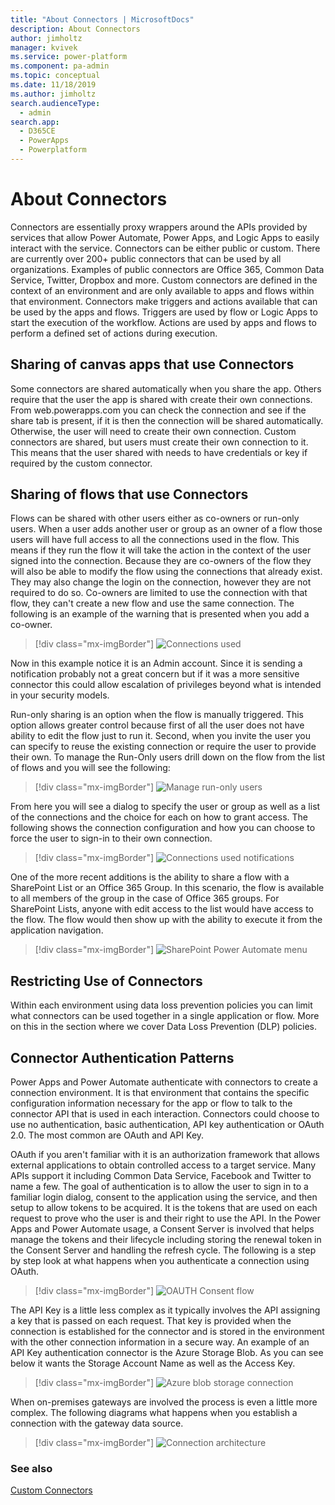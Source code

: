 ```yaml
---
title: "About Connectors | MicrosoftDocs"
description: About Connectors
author: jimholtz
manager: kvivek
ms.service: power-platform
ms.component: pa-admin
ms.topic: conceptual
ms.date: 11/18/2019
ms.author: jimholtz
search.audienceType: 
  - admin
search.app: 
  - D365CE
  - PowerApps
  - Powerplatform
---
```

# About Connectors

Connectors are essentially proxy wrappers around the APIs provided by services that allow Power Automate, Power Apps, and Logic Apps to easily interact with the service. Connectors can be either public or custom. There are currently over 200+ public connectors that can be used by all organizations. Examples of public connectors are Office 365, Common Data Service, Twitter, Dropbox and more. Custom connectors are defined in the context of an environment and are only available to apps and flows within that environment. Connectors make triggers and actions available that can be used by the apps and flows. Triggers are used by flow or Logic Apps to start the execution of the workflow. Actions are used by apps and flows to perform a defined set of actions during execution.

## Sharing of canvas apps that use Connectors

Some connectors are shared automatically when you share the app. Others require that the user the app is shared with create their own connections. From web.powerapps.com you can check the connection and see if the share tab is present, if it is then the connection will be shared automatically. Otherwise, the user will need to create their own connection. Custom connectors are shared, but users must create their own connection to it. This means that the user shared with needs to have credentials or key if required by the custom connector.

## Sharing of flows that use Connectors

Flows can be shared with other users either as co-owners or run-only users. When a user adds another user or group as an owner of a flow those users will have full access to all the connections used in the flow. This means if they run the flow it will take the action in the context of the user signed into the connection. Because they are co-owners of the flow they will also be able to modify the flow using the connections that already exist. They may also change the login on the connection, however they are not required to do so. Co-owners are limited to use the connection with that flow, they can't create a new flow and use the same connection. The following is an example of the warning that is presented when you add a co-owner.

> [!div class="mx-imgBorder"] 
> ![](media/connections-used.png "Connections used")

Now in this example notice it is an Admin account. Since it is sending a notification probably not a great concern but if it was a more sensitive connector this could allow escalation of privileges beyond what is intended in your security models.

Run-only sharing is an option when the flow is manually triggered. This option allows greater control because first of all the user does not have ability to edit the flow just to run it. Second, when you invite the user you can specify to reuse the existing connection or require the user to provide their own. To manage the Run-Only users drill down on the flow from the list of flows and you will see the following:

> [!div class="mx-imgBorder"] 
> ![](media/manage-run-only-users.png "Manage run-only users")

From here you will see a dialog to specify the user or group as well as a list of the connections and the choice for each on how to grant access. The following shows the connection configuration and how you can choose to force the user to sign-in to their own connection.

> [!div class="mx-imgBorder"] 
> ![](media/connections-used-notifications.png "Connections used notifications")


One of the more recent additions is the ability to share a flow with a SharePoint List or an Office 365 Group. In this scenario, the flow is available to all members of the group in the case of Office 365 groups. For SharePoint Lists, anyone with edit access to the list would have access to the flow. The flow would then show up with the ability to execute it from the application navigation.

> [!div class="mx-imgBorder"] 
> ![](media/sharepoint-flow-menu.png "SharePoint Power Automate menu")

## Restricting Use of Connectors

Within each environment using data loss prevention policies you can limit what connectors can be used together in a single application or flow. More on this in the section where we cover Data Loss Prevention (DLP) policies.

## Connector Authentication Patterns

Power Apps and Power Automate authenticate with connectors to create a connection environment. It is that environment that contains the specific configuration information necessary for the app or flow to talk to the connector API that is used in each interaction. Connectors could choose to use no authentication, basic authentication, API key authentication or OAuth 2.0. The most common are OAuth and API Key.

OAuth if you aren't familiar with it is an authorization framework that allows external applications to obtain controlled access to a target service. Many APIs support it including Common Data Service, Facebook and Twitter to name a few. The goal of authentication is to allow the user to sign in to a familiar login dialog, consent to the application using the service, and then setup to allow tokens to be acquired. It is the tokens that are used on each request to prove who the user is and their right to use the API. In the Power Apps and Power Automate usage, a Consent Server is involved that helps manage the tokens and their lifecycle including storing the renewal token in the Consent Server and handling the refresh cycle. The following is a step by step look at what happens when you authenticate a connection using OAuth.

> [!div class="mx-imgBorder"] 
> ![](media/oauth-consent-flow.png "OAUTH Consent flow")


The API Key is a little less complex as it typically involves the API assigning a key that is passed on each request. That key is provided when the connection is established for the connector and is stored in the environment with the other connection information in a secure way. An example of an API Key authentication connector is the Azure Storage Blob. As you can see below it wants the Storage Account Name as well as the Access Key.

> [!div class="mx-imgBorder"] 
> ![](media/azure-blob-storage-connection.png "Azure blob storage connection")


When on-premises gateways are involved the process is even a little more complex. The following diagrams what happens when you establish a connection with the gateway data source.

> [!div class="mx-imgBorder"] 
> ![](media/architecture-connections.png "Connection architecture")

### See also
[Custom Connectors](https://docs.microsoft.com/connectors/custom-connectors/)
